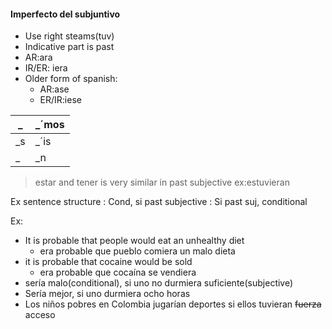  #### Imperfecto del subjuntivo
 - Use right steams(tuv)
 - Indicative part is past
 - AR:ara
 - IR/ER: iera
 - Older form of spanish:
	 - AR:ase
	 - ER/IR:iese
 
| _  | _´mos |
|----|-------|
| _s | _´is  |
| _  | _n    |

> estar and tener is very similar in past subjective ex:estuvieran

Ex sentence structure
: Cond, si past subjective
: Si past suj, conditional

Ex:
 - It is probable that people would eat an unhealthy diet
	 - era probable que pueblo comiera un malo dieta 
 - it is probable that cocaine would be sold
	 - era probable que cocaína se vendiera
 - sería malo(conditional), si uno no durmiera suficiente(subjective)
 - Sería mejor, si uno durmiera ocho horas
 - Los niños pobres en Colombia jugarían deportes si ellos tuvieran ~~fuerza~~ acceso


<!--stackedit_data:
eyJoaXN0b3J5IjpbLTE2NDg4Nzk3NTgsMTU5Mjg1NTcyMCwtMT
k5NTMzMDgyOV19
-->